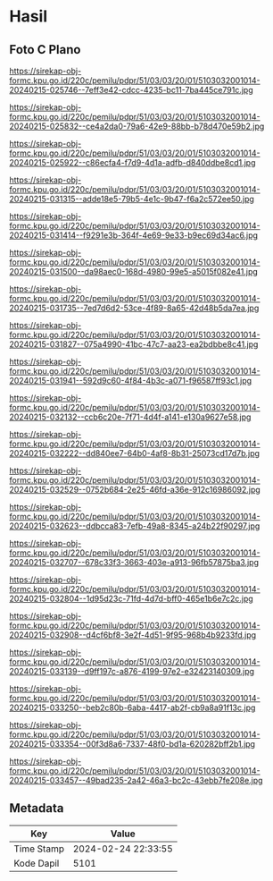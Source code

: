 # Hasil

## Foto C Plano

https://sirekap-obj-formc.kpu.go.id/220c/pemilu/pdpr/51/03/03/20/01/5103032001014-20240215-025746--7eff3e42-cdcc-4235-bc11-7ba445ce791c.jpg

https://sirekap-obj-formc.kpu.go.id/220c/pemilu/pdpr/51/03/03/20/01/5103032001014-20240215-025832--ce4a2da0-79a6-42e9-88bb-b78d470e59b2.jpg

https://sirekap-obj-formc.kpu.go.id/220c/pemilu/pdpr/51/03/03/20/01/5103032001014-20240215-025922--c86ecfa4-f7d9-4d1a-adfb-d840ddbe8cd1.jpg

https://sirekap-obj-formc.kpu.go.id/220c/pemilu/pdpr/51/03/03/20/01/5103032001014-20240215-031315--adde18e5-79b5-4e1c-9b47-f6a2c572ee50.jpg

https://sirekap-obj-formc.kpu.go.id/220c/pemilu/pdpr/51/03/03/20/01/5103032001014-20240215-031414--f9291e3b-364f-4e69-9e33-b9ec69d34ac6.jpg

https://sirekap-obj-formc.kpu.go.id/220c/pemilu/pdpr/51/03/03/20/01/5103032001014-20240215-031500--da98aec0-168d-4980-99e5-a5015f082e41.jpg

https://sirekap-obj-formc.kpu.go.id/220c/pemilu/pdpr/51/03/03/20/01/5103032001014-20240215-031735--7ed7d6d2-53ce-4f89-8a65-42d48b5da7ea.jpg

https://sirekap-obj-formc.kpu.go.id/220c/pemilu/pdpr/51/03/03/20/01/5103032001014-20240215-031827--075a4990-41bc-47c7-aa23-ea2bdbbe8c41.jpg

https://sirekap-obj-formc.kpu.go.id/220c/pemilu/pdpr/51/03/03/20/01/5103032001014-20240215-031941--592d9c60-4f84-4b3c-a071-f96587ff93c1.jpg

https://sirekap-obj-formc.kpu.go.id/220c/pemilu/pdpr/51/03/03/20/01/5103032001014-20240215-032132--ccb6c20e-7f71-4d4f-a141-e130a9627e58.jpg

https://sirekap-obj-formc.kpu.go.id/220c/pemilu/pdpr/51/03/03/20/01/5103032001014-20240215-032222--dd840ee7-64b0-4af8-8b31-25073cd17d7b.jpg

https://sirekap-obj-formc.kpu.go.id/220c/pemilu/pdpr/51/03/03/20/01/5103032001014-20240215-032529--0752b684-2e25-46fd-a36e-912c16986092.jpg

https://sirekap-obj-formc.kpu.go.id/220c/pemilu/pdpr/51/03/03/20/01/5103032001014-20240215-032623--ddbcca83-7efb-49a8-8345-a24b22f90297.jpg

https://sirekap-obj-formc.kpu.go.id/220c/pemilu/pdpr/51/03/03/20/01/5103032001014-20240215-032707--678c33f3-3663-403e-a913-96fb57875ba3.jpg

https://sirekap-obj-formc.kpu.go.id/220c/pemilu/pdpr/51/03/03/20/01/5103032001014-20240215-032804--1d95d23c-71fd-4d7d-bff0-465e1b6e7c2c.jpg

https://sirekap-obj-formc.kpu.go.id/220c/pemilu/pdpr/51/03/03/20/01/5103032001014-20240215-032908--d4cf6bf8-3e2f-4d51-9f95-968b4b9233fd.jpg

https://sirekap-obj-formc.kpu.go.id/220c/pemilu/pdpr/51/03/03/20/01/5103032001014-20240215-033139--d9ff197c-a876-4199-97e2-e32423140309.jpg

https://sirekap-obj-formc.kpu.go.id/220c/pemilu/pdpr/51/03/03/20/01/5103032001014-20240215-033250--beb2c80b-6aba-4417-ab2f-cb9a8a91f13c.jpg

https://sirekap-obj-formc.kpu.go.id/220c/pemilu/pdpr/51/03/03/20/01/5103032001014-20240215-033354--00f3d8a6-7337-48f0-bd1a-620282bff2b1.jpg

https://sirekap-obj-formc.kpu.go.id/220c/pemilu/pdpr/51/03/03/20/01/5103032001014-20240215-033457--49bad235-2a42-46a3-bc2c-43ebb7fe208e.jpg


## Metadata

| Key        | Value               |
| ---------- | ------------------- |
| Time Stamp | 2024-02-24 22:33:55 |
| Kode Dapil | 5101                |



